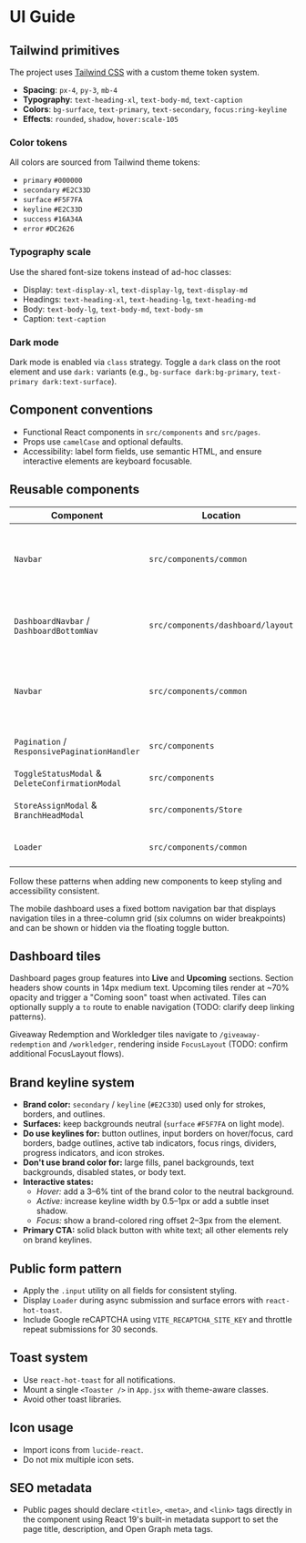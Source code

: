 # UI Guide

## Tailwind primitives

The project uses [Tailwind CSS](https://tailwindcss.com) with a custom theme token system.

- **Spacing**: `px-4`, `py-3`, `mb-4`
- **Typography**: `text-heading-xl`, `text-body-md`, `text-caption`
- **Colors**: `bg-surface`, `text-primary`, `text-secondary`, `focus:ring-keyline`
- **Effects**: `rounded`, `shadow`, `hover:scale-105`

### Color tokens

All colors are sourced from Tailwind theme tokens:

- `primary` `#000000`
- `secondary` `#E2C33D`
- `surface` `#F5F7FA`
- `keyline` `#E2C33D`
- `success` `#16A34A`
- `error` `#DC2626`

### Typography scale

Use the shared font-size tokens instead of ad-hoc classes:

- Display: `text-display-xl`, `text-display-lg`, `text-display-md`
- Headings: `text-heading-xl`, `text-heading-lg`, `text-heading-md`
- Body: `text-body-lg`, `text-body-md`, `text-body-sm`
- Caption: `text-caption`

### Dark mode

Dark mode is enabled via `class` strategy. Toggle a `dark` class on the root element and use `dark:` variants (e.g., `bg-surface dark:bg-primary`, `text-primary dark:text-surface`).

## Component conventions

- Functional React components in `src/components` and `src/pages`.
- Props use `camelCase` and optional defaults.
- Accessibility: label form fields, use semantic HTML, and ensure interactive elements are keyboard focusable.

## Reusable components

| Component                                       | Location                          | Notes                                                        |
| ----------------------------------------------- | --------------------------------- | ------------------------------------------------------------ |
| `Navbar`                                        | `src/components/common`           | top navigation bar (ecommerce variant pending consolidation) |
| `DashboardNavbar` / `DashboardBottomNav`        | `src/components/dashboard/layout` | responsive dashboard navigation with fixed bottom grid       |
| `Navbar`                                        | `src/components/common`           | top navigation bar (ecommerce variant pending consolidation) |
| `Pagination` / `ResponsivePaginationHandler`    | `src/components`                  | reusable pagination controls                                 |
| `ToggleStatusModal` & `DeleteConfirmationModal` | `src/components`                  | confirmation dialogs                                         |
| `StoreAssignModal` & `BranchHeadModal`          | `src/components/Store`            | assign stores or branch heads                                |
| `Loader`                                        | `src/components/common`           | full-screen loading spinner                                  |

Follow these patterns when adding new components to keep styling and accessibility consistent.

The mobile dashboard uses a fixed bottom navigation bar that displays navigation tiles in a three-column grid (six columns on wider breakpoints) and can be shown or hidden via the floating toggle button.

## Dashboard tiles

Dashboard pages group features into **Live** and **Upcoming** sections. Section headers show counts in 14px medium text. Upcoming tiles render at ~70% opacity and trigger a "Coming soon" toast when activated. Tiles can optionally supply a `to` route to enable navigation (TODO: clarify deep linking patterns).

Giveaway Redemption and Workledger tiles navigate to `/giveaway-redemption` and `/workledger`, rendering inside `FocusLayout` (TODO: confirm additional FocusLayout flows).

## Brand keyline system

- **Brand color:** `secondary` / `keyline` (`#E2C33D`) used only for strokes, borders, and outlines.
- **Surfaces:** keep backgrounds neutral (`surface` `#F5F7FA` on light mode).
- **Do use keylines for:** button outlines, input borders on hover/focus, card borders, badge outlines, active tab indicators, focus rings, dividers, progress indicators, and icon strokes.
- **Don't use brand color for:** large fills, panel backgrounds, text backgrounds, disabled states, or body text.
- **Interactive states:**
  - _Hover:_ add a 3–6% tint of the brand color to the neutral background.
  - _Active:_ increase keyline width by 0.5–1px or add a subtle inset shadow.
  - _Focus:_ show a brand-colored ring offset 2–3px from the element.
- **Primary CTA:** solid black button with white text; all other elements rely on brand keylines.

## Public form pattern

- Apply the `.input` utility on all fields for consistent styling.
- Display `Loader` during async submission and surface errors with `react-hot-toast`.
- Include Google reCAPTCHA using `VITE_RECAPTCHA_SITE_KEY` and throttle repeat submissions for 30 seconds.

## Toast system

- Use `react-hot-toast` for all notifications.
- Mount a single `<Toaster />` in `App.jsx` with theme-aware classes.
- Avoid other toast libraries.

## Icon usage

- Import icons from `lucide-react`.
- Do not mix multiple icon sets.

## SEO metadata

- Public pages should declare `<title>`, `<meta>`, and `<link>` tags directly in the component using React 19's built-in metadata support to set the page title, description, and Open Graph meta tags.

